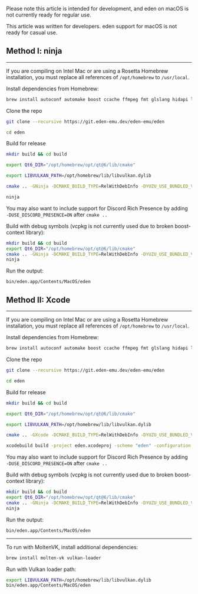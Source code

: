 Please note this article is intended for development, and eden on macOS is not currently ready for regular use.

This article was written for developers. eden support for macOS is not ready for casual use.

## Method I: ninja
---
If you are compiling on Intel Mac or are using a Rosetta Homebrew installation, you must replace all references of `/opt/homebrew` to `/usr/local`.

Install dependencies from Homebrew:
```sh
brew install autoconf automake boost ccache ffmpeg fmt glslang hidapi libtool libusb lz4 ninja nlohmann-json openssl pkg-config qt@6 sdl2 speexdsp zlib zlib zstd cmake Catch2 molten-vk vulkan-loader
```

Clone the repo
```sh
git clone --recursive https://git.eden-emu.dev/eden-emu/eden

cd eden
```

Build for release
```sh
mkdir build && cd build

export Qt6_DIR="/opt/homebrew/opt/qt@6/lib/cmake"

export LIBVULKAN_PATH=/opt/homebrew/lib/libvulkan.dylib

cmake .. -GNinja -DCMAKE_BUILD_TYPE=RelWithDebInfo -DYUZU_USE_BUNDLED_VCPKG=OFF -DYUZU_TESTS=OFF -DENABLE_WEB_SERVICE=ON -DENABLE_LIBUSB=OFF -DCLANG_FORMAT=ON -DSDL2_DISABLE_INSTALL=ON -DSDL_ALTIVEC=ON

ninja
```

You may also want to include support for Discord Rich Presence by adding `-DUSE_DISCORD_PRESENCE=ON` after `cmake ..`

Build with debug symbols (vcpkg is not currently used due to broken boost-context library):
```sh
mkdir build && cd build
export Qt6_DIR="/opt/homebrew/opt/qt@6/lib/cmake"
cmake .. -GNinja -DCMAKE_BUILD_TYPE=RelWithDebInfo -DYUZU_USE_BUNDLED_VCPKG=OFF -DYUZU_TESTS=OFF -DENABLE_WEB_SERVICE=OFF -DENABLE_LIBUSB=OFF
ninja
```

Run the output:
```
bin/eden.app/Contents/MacOS/eden
```

## Method II: Xcode

---
If you are compiling on Intel Mac or are using a Rosetta Homebrew installation, you must replace all references of `/opt/homebrew` to `/usr/local`.

Install dependencies from Homebrew:
```sh
brew install autoconf automake boost ccache ffmpeg fmt glslang hidapi libtool libusb lz4 ninja nlohmann-json openssl pkg-config qt@6 sdl2 speexdsp zlib zlib zstd cmake Catch2 molten-vk vulkan-loader
```

Clone the repo
```sh
git clone --recursive https://git.eden-emu.dev/eden-emu/eden

cd eden
```

Build for release
```sh
mkdir build && cd build

export Qt6_DIR="/opt/homebrew/opt/qt@6/lib/cmake"

export LIBVULKAN_PATH=/opt/homebrew/lib/libvulkan.dylib

cmake .. -GXcode -DCMAKE_BUILD_TYPE=RelWithDebInfo -DYUZU_USE_BUNDLED_VCPKG=OFF -DYUZU_TESTS=OFF -DENABLE_WEB_SERVICE=ON -DENABLE_LIBUSB=OFF -DCLANG_FORMAT=ON -DSDL2_DISABLE_INSTALL=ON -DSDL_ALTIVEC=ON

xcodebuild build -project eden.xcodeproj -scheme "eden" -configuration "RelWithDebInfo"
```

You may also want to include support for Discord Rich Presence by adding `-DUSE_DISCORD_PRESENCE=ON` after `cmake ..`

Build with debug symbols (vcpkg is not currently used due to broken boost-context library):
```sh
mkdir build && cd build
export Qt6_DIR="/opt/homebrew/opt/qt@6/lib/cmake"
cmake .. -GNinja -DCMAKE_BUILD_TYPE=RelWithDebInfo -DYUZU_USE_BUNDLED_VCPKG=OFF -DYUZU_TESTS=OFF -DENABLE_WEB_SERVICE=OFF -DENABLE_LIBUSB=OFF
ninja
```

Run the output:
```
bin/eden.app/Contents/MacOS/eden
```

---

To run with MoltenVK, install additional dependencies:
```sh
brew install molten-vk vulkan-loader
```

Run with Vulkan loader path:
```sh
export LIBVULKAN_PATH=/opt/homebrew/lib/libvulkan.dylib
bin/eden.app/Contents/MacOS/eden
```
